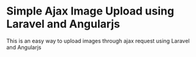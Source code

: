 Simple Ajax Image Upload using Laravel and Angularjs
===================
<p>This is an easy way to upload images through ajax request using Laravel and Angularjs</p>

